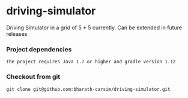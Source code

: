 # driving-simulator
Driving Simulator in a grid of 5 * 5 currently. Can be extended in future releases

### Project dependencies

	The project requires Java 1.7 or higher and gradle version 1.12
	
### Checkout from git

	git clone git@github.com:bharath-carsim/driving-simulator.git
